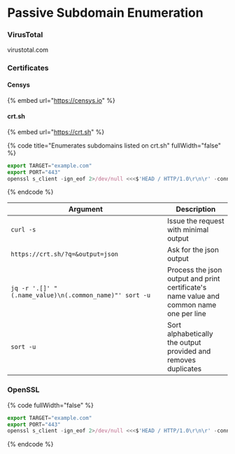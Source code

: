 # Passive Subdomain Enumeration



### VirusTotal

virustotal.com

### Certificates

#### Censys

{% embed url="https://censys.io" %}

#### crt.sh

{% embed url="https://crt.sh" %}

{% code title="Enumerates subdomains listed on crt.sh" fullWidth="false" %}
```javascript
export TARGET="example.com"
export PORT="443"
openssl s_client -ign_eof 2>/dev/null <<<$'HEAD / HTTP/1.0\r\n\r' -connect "${TARGET}:${PORT}" | openssl x509 -noout -text | grep 'DNS' | sed -e 's|DNS:|\n|g' -e 's|^\.||g' | tr -d ',' | sort -u
```
{% endcode %}

<table><thead><tr><th width="342">Argument</th><th>Description</th></tr></thead><tbody><tr><td><code>curl -s</code></td><td>Issue the request with minimal output</td></tr><tr><td><code>https://crt.sh/?q=&#x26;output=json</code> </td><td>Ask for the json output</td></tr><tr><td><code>jq -r '.[]' "(.name_value)\n(.common_name)"' sort -u</code></td><td>Process the json output and print certificate's name value and common name one per line</td></tr><tr><td><code>sort -u</code></td><td>Sort alphabetically the output provided and removes duplicates</td></tr></tbody></table>

### OpenSSL

{% code fullWidth="false" %}
```javascript
export TARGET="example.com"
export PORT="443"
openssl s_client -ign_eof 2>/dev/null <<<$'HEAD / HTTP/1.0\r\n\r' -connect "${TARGET}:${PORT}" | openssl x509 -noout -text | grep 'DNS' | sed -e 's|DNS:|\n|g' -e 's|^\.||g' | tr -d ',' | sort -u
```
{% endcode %}
